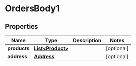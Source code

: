# OrdersBody1

## Properties
Name | Type | Description | Notes
------------ | ------------- | ------------- | -------------
**products** | [**List&lt;Product&gt;**](Product.md) |  |  [optional]
**address** | [**Address**](Address.md) |  |  [optional]
